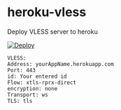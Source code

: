 # heroku-vless
Deploy VLESS server to heroku

[![Deploy](https://www.herokucdn.com/deploy/button.png)](https://dashboard.heroku.com/new?template=https://github.com/bina6/heroku-vless/tree/main)


```
VLESS:
Address: yourAppName.herokuapp.com
Port: 443
id: Your entered id
Flow: xtls-rprx-direct
encryption: none
Transport: ws
TLS: tls
